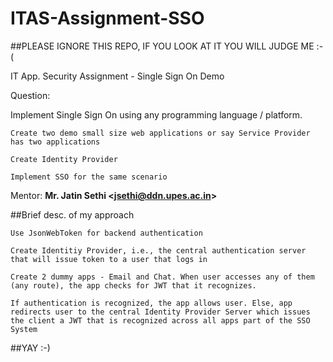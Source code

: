 # ITAS-Assignment-SSO

##PLEASE IGNORE THIS REPO, IF YOU LOOK AT IT YOU WILL JUDGE ME :-(

IT App. Security Assignment - Single Sign On Demo

Question:

Implement Single Sign On using any programming language / platform.

    Create two demo small size web applications or say Service Provider has two applications

    Create Identity Provider

    Implement SSO for the same scenario
    
Mentor: **Mr. Jatin Sethi \<jsethi@ddn.upes.ac.in\>**

##Brief desc. of my approach

    Use JsonWebToken for backend authentication
    
    Create Identitiy Provider, i.e., the central authentication server that will issue token to a user that logs in
    
    Create 2 dummy apps - Email and Chat. When user accesses any of them (any route), the app checks for JWT that it recognizes.
    
    If authentication is recognized, the app allows user. Else, app redirects user to the central Identity Provider Server which issues the client a JWT that is recognized across all apps part of the SSO System
    
##YAY :-)

